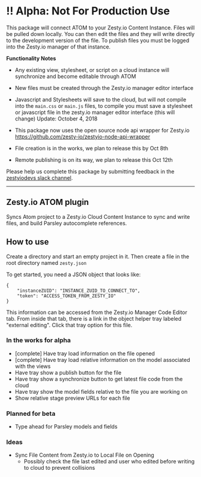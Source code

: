# !! Alpha: Not For Production Use

This package will connect ATOM to your Zesty.io Content Instance. Files will be pulled down locally. You can then edit the files and they will write directly to the development version of the file. To publish files you must be logged into the Zesty.io manager of that instance.

**Functionality Notes**

* Any existing view, stylesheet, or script on a cloud instance will synchronize and become editable through ATOM
* New files must be created through the Zesty.io manager editor interface
* Javascript and Stylesheets will save to the cloud, but will not compile into the `main.css` or `main.js` files, to compile you must save a stylesheet or javascript file in the zesty.io manager editor interface (this will change)
Update: October 4, 2018

* This package now uses the open source node api wrapper for Zesty.io https://github.com/zesty-io/zestyio-node-api-wrapper
* File creation is in the works, we plan to release this by Oct 8th
* Remote publishing is on its way, we plan to release this Oct 12th


Please help us complete this package by submitting feedback in the [zestyiodevs slack channel](https://chat.zesty.io/).

---

## Zesty.io ATOM plugin

Syncs Atom project to a Zesty.io Cloud Content Instance to sync and write files, and build Parsley autocomplete references.

## How to use

Create a directory and start an empty project in it. Then create a file in the root directory named `zesty.json`

To get started, you need a JSON object that looks like:

```
{
	"instanceZUID": "INSTANCE_ZUID_TO_CONNECT_TO",
	"token": "ACCESS_TOKEN_FROM_ZESTY_IO"
}
```

This information can be accessed from the Zesty.io Manager Code Editor tab. From inside that tab, there is a link in the object helper tray labeled "external editing". Click that tray option for this file.

### In the works for alpha

* [complete] Have tray load information on the file opened
* [complete] Have tray load relative information on the model associated with the views
* Have tray show a publish button for the file
* Have tray show a synchronize button to get latest file code from the cloud
* Have tray show the model fields relative to the file you are working on
* Show relative stage preview URLs for each file

### Planned for beta

* Type ahead for Parsley models and fields

### Ideas

* Sync File Content from Zesty.io to Local File on Opening
	* Possibly check the file last edited and user who edited before writing to cloud to prevent collisions

